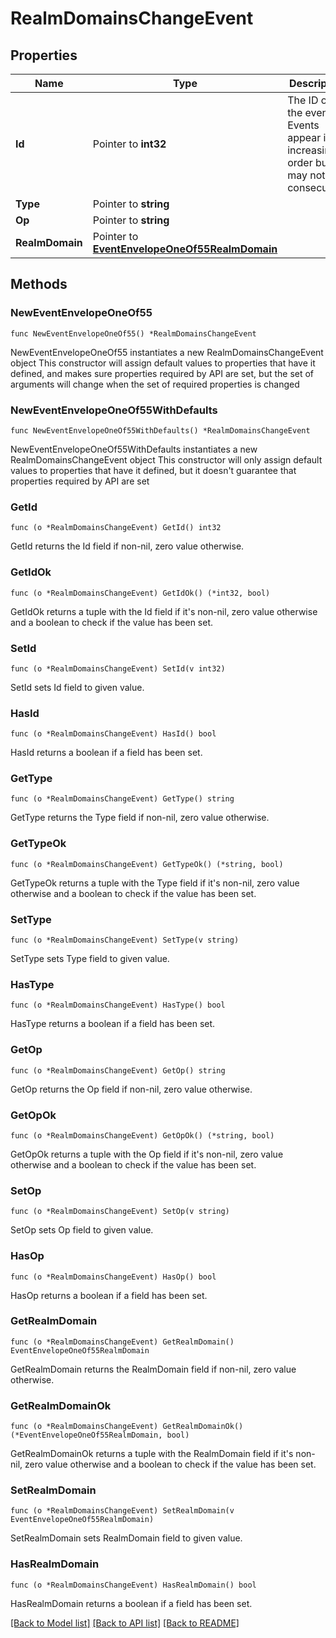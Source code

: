 # RealmDomainsChangeEvent

## Properties

Name | Type | Description | Notes
------------ | ------------- | ------------- | -------------
**Id** | Pointer to **int32** | The ID of the event. Events appear in increasing order but may not be consecutive.  | [optional] 
**Type** | Pointer to **string** |  | [optional] 
**Op** | Pointer to **string** |  | [optional] 
**RealmDomain** | Pointer to [**EventEnvelopeOneOf55RealmDomain**](EventEnvelopeOneOf55RealmDomain.md) |  | [optional] 

## Methods

### NewEventEnvelopeOneOf55

`func NewEventEnvelopeOneOf55() *RealmDomainsChangeEvent`

NewEventEnvelopeOneOf55 instantiates a new RealmDomainsChangeEvent object
This constructor will assign default values to properties that have it defined,
and makes sure properties required by API are set, but the set of arguments
will change when the set of required properties is changed

### NewEventEnvelopeOneOf55WithDefaults

`func NewEventEnvelopeOneOf55WithDefaults() *RealmDomainsChangeEvent`

NewEventEnvelopeOneOf55WithDefaults instantiates a new RealmDomainsChangeEvent object
This constructor will only assign default values to properties that have it defined,
but it doesn't guarantee that properties required by API are set

### GetId

`func (o *RealmDomainsChangeEvent) GetId() int32`

GetId returns the Id field if non-nil, zero value otherwise.

### GetIdOk

`func (o *RealmDomainsChangeEvent) GetIdOk() (*int32, bool)`

GetIdOk returns a tuple with the Id field if it's non-nil, zero value otherwise
and a boolean to check if the value has been set.

### SetId

`func (o *RealmDomainsChangeEvent) SetId(v int32)`

SetId sets Id field to given value.

### HasId

`func (o *RealmDomainsChangeEvent) HasId() bool`

HasId returns a boolean if a field has been set.

### GetType

`func (o *RealmDomainsChangeEvent) GetType() string`

GetType returns the Type field if non-nil, zero value otherwise.

### GetTypeOk

`func (o *RealmDomainsChangeEvent) GetTypeOk() (*string, bool)`

GetTypeOk returns a tuple with the Type field if it's non-nil, zero value otherwise
and a boolean to check if the value has been set.

### SetType

`func (o *RealmDomainsChangeEvent) SetType(v string)`

SetType sets Type field to given value.

### HasType

`func (o *RealmDomainsChangeEvent) HasType() bool`

HasType returns a boolean if a field has been set.

### GetOp

`func (o *RealmDomainsChangeEvent) GetOp() string`

GetOp returns the Op field if non-nil, zero value otherwise.

### GetOpOk

`func (o *RealmDomainsChangeEvent) GetOpOk() (*string, bool)`

GetOpOk returns a tuple with the Op field if it's non-nil, zero value otherwise
and a boolean to check if the value has been set.

### SetOp

`func (o *RealmDomainsChangeEvent) SetOp(v string)`

SetOp sets Op field to given value.

### HasOp

`func (o *RealmDomainsChangeEvent) HasOp() bool`

HasOp returns a boolean if a field has been set.

### GetRealmDomain

`func (o *RealmDomainsChangeEvent) GetRealmDomain() EventEnvelopeOneOf55RealmDomain`

GetRealmDomain returns the RealmDomain field if non-nil, zero value otherwise.

### GetRealmDomainOk

`func (o *RealmDomainsChangeEvent) GetRealmDomainOk() (*EventEnvelopeOneOf55RealmDomain, bool)`

GetRealmDomainOk returns a tuple with the RealmDomain field if it's non-nil, zero value otherwise
and a boolean to check if the value has been set.

### SetRealmDomain

`func (o *RealmDomainsChangeEvent) SetRealmDomain(v EventEnvelopeOneOf55RealmDomain)`

SetRealmDomain sets RealmDomain field to given value.

### HasRealmDomain

`func (o *RealmDomainsChangeEvent) HasRealmDomain() bool`

HasRealmDomain returns a boolean if a field has been set.


[[Back to Model list]](../README.md#documentation-for-models) [[Back to API list]](../README.md#documentation-for-api-endpoints) [[Back to README]](../README.md)


